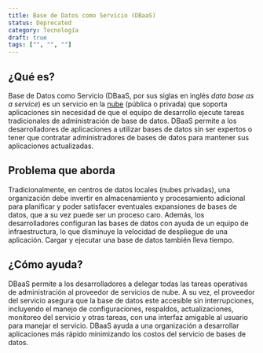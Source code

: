 ```yaml
---
title: Base de Datos como Servicio (DBaaS)
status: Deprecated
category: Tecnología
draft: true
tags: ["", "", ""]
---
```


## ¿Qué es?

Base de Datos como Servicio (DBaaS, por sus siglas en inglés _data base as a service_) es un servicio en la [nube](/es/cloud-computing/) (pública o privada)
que soporta aplicaciones sin necesidad de que el equipo de desarrollo ejecute tareas tradicionales de administración de base de datos.
DBaaS permite a los desarrolladores de aplicaciones a utilizar bases de datos sin ser expertos o
tener que contratar administradores de bases de datos para mantener sus aplicaciones actualizadas.

## Problema que aborda

Tradicionalmente, en centros de datos locales (nubes privadas), una organización debe invertir en
almacenamiento y procesamiento adicional para planificar y poder satisfacer eventuales expansiones de bases de datos,
que a su vez puede ser un proceso caro.
Además, los desarrolladores configuran las bases de datos con ayuda de un equipo de infraestructura,
lo que disminuye la velocidad de despliegue de una aplicación.
Cargar y ejecutar una base de datos también lleva tiempo.

## ¿Cómo ayuda?

DBaaS permite a los desarrolladores a delegar todas las tareas operativas de administración al proveedor de servicios de nube.
A su vez, el proveedor del servicio asegura que la base de datos este accesible sin interrupciones,
incluyendo el manejo de configuraciones, respaldos, actualizaciones, monitoreo del servicio y otras tareas,
con una interfaz amigable al usuario para manejar el servicio.
DBaaS ayuda a una organización a desarrollar aplicaciones más rápido minimizando los costos del servicio de bases de datos.
